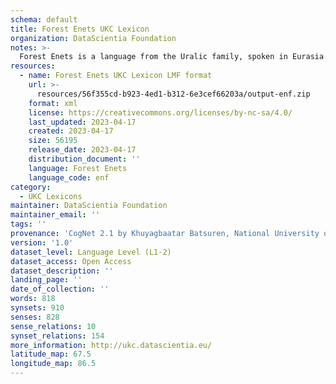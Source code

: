 ```yaml
---
schema: default
title: Forest Enets UKC Lexicon
organization: DataScientia Foundation
notes: >-
  Forest Enets is a language from the Uralic family, spoken in Eurasia. The UKC Lexicon of Forest Enets is represented as a lexico-semantic network. It consists of words, word senses, synsets, as well as sense-level and synset-level relationships.
resources:
  - name: Forest Enets UKC Lexicon LMF format
    url: >-
      resources/56f355cd-b923-4ed1-b312-6e3cef66203a/output-enf.zip
    format: xml
    license: https://creativecommons.org/licenses/by-nc-sa/4.0/
    last_updated: 2023-04-17
    created: 2023-04-17
    size: 56195
    release_date: 2023-04-17
    distribution_document: ''
    language: Forest Enets
    language_code: enf
category:
  - UKC Lexicons
maintainer: DataScientia Foundation
maintainer_email: ''
tags: ''
provenance: 'CogNet 2.1 by Khuyagbaatar Batsuren, National University of Mongolia (http://cognet.ukc.disi.unitn.it); UniMet: Universal Metonymy 1.0 by Temuulen Khishigsuren and Gábor Bella (http://ukc.disi.unitn.it/index.php/metonymy/); MorphyNet 2.0 by Gábor Bella and Khuyagbaatar Batsuren (http://ukc.disi.unitn.it/index.php/morphynet/); Antonymy 1.0 by Gábor Bella (http://ukc.datascientia.eu); NorthEuraLex 0.9 by Johannes Dellert and Gerhard Jäger, Eberhard Karls Universität Tübingen (http://northeuralex.org/); Princeton WordNet 2.1 by Princeton University (https://wordnet.princeton.edu)'
version: '1.0'
dataset_level: Language Level (L1-2)
dataset_access: Open Access
dataset_description: ''
landing_page: ''
date_of_collection: ''
words: 818
synsets: 910
senses: 828
sense_relations: 10
synset_relations: 154
more_information: http://ukc.datascientia.eu/
latitude_map: 67.5
longitude_map: 86.5
---
```

